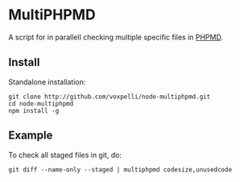 MultiPHPMD
=============

A script for in parallell checking multiple specific files in [PHPMD](http://phpmd.org/).

Install
--------

Standalone installation:

    git clone http://github.com/voxpelli/node-multiphpmd.git
    cd node-multiphpmd
    npm install -g

Example
--------

To check all staged files in git, do:

    git diff --name-only --staged | multiphpmd codesize,unusedcode
